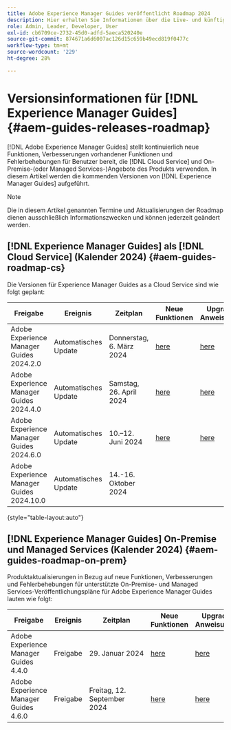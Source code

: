 ```yaml
---
title: Adobe Experience Manager Guides veröffentlicht Roadmap 2024
description: Hier erhalten Sie Informationen über die Live- und künftigen Versionen von Adobe Experience Manager Guides On-Premise und Adobe Experience Manager Guides as a Cloud Service.
role: Admin, Leader, Developer, User
exl-id: cb6709ce-2732-45d0-adfd-5aeca520240e
source-git-commit: 874671a6d6007ac126d15c659b49ecd819f0477c
workflow-type: tm+mt
source-wordcount: '229'
ht-degree: 28%

---
```


# Versionsinformationen für [!DNL Experience Manager Guides] {#aem-guides-releases-roadmap}

[!DNL Adobe Experience Manager Guides] stellt kontinuierlich neue Funktionen, Verbesserungen vorhandener Funktionen und Fehlerbehebungen für Benutzer bereit, die [!DNL Cloud Service] und On-Premise-(oder Managed Services-)Angebote des Produkts verwenden. In diesem Artikel werden die kommenden Versionen von [!DNL Experience Manager Guides] aufgeführt.

>[!NOTE]
>
>Die in diesem Artikel genannten Termine und Aktualisierungen der Roadmap dienen ausschließlich Informationszwecken und können jederzeit geändert werden.

## [!DNL Experience Manager Guides] als [!DNL Cloud Service] (Kalender 2024) {#aem-guides-roadmap-cs}

Die Versionen für Experience Manager Guides as a Cloud Service sind wie folgt geplant:

| Freigabe | Ereignis | Zeitplan | Neue Funktionen | Upgrade-Anweisungen | Behobene Probleme | Status |
|---|---|---|---|---|---|---|
| Adobe Experience Manager Guides 2024.2.0 | Automatisches Update | Donnerstag, 6. März 2024 | [here](whats-new-2024-2-0.md) | [here](upgrade-instructions-2024-2-0.md) | [here](fixed-issues-2024-2-0.md) | Aktualisiert |
| Adobe Experience Manager Guides 2024.4.0 | Automatisches Update | Samstag, 26. April 2024 | [here](whats-new-2024-04-0.md) | [here](upgrade-instructions-2024-04-0.md) | [here](fixed-issues-2024-04-0.md) | Aktualisiert |
| Adobe Experience Manager Guides 2024.6.0 | Automatisches Update | 10.–12. Juni 2024 | [here](whats-new-2024-06-0.md) | [here](upgrade-instructions-2024-06-0.md) | [here](fixed-issues-2024-06-0.md) | Aktualisiert |
| Adobe Experience Manager Guides 2024.10.0 | Automatisches Update | 14.-16. Oktober 2024 |  |  |  | Target |

{style="table-layout:auto"}

## [!DNL Experience Manager Guides] On-Premise und Managed Services (Kalender 2024) {#aem-guides-roadmap-on-prem}

Produktaktualisierungen in Bezug auf neue Funktionen, Verbesserungen und Fehlerbehebungen für unterstützte On-Premise- und Managed Services-Veröffentlichungspläne für Adobe Experience Manager Guides lauten wie folgt:

| Freigabe | Ereignis | Zeitplan | Neue Funktionen | Upgrade-Anweisungen | Status |
|---|---|---|---|---|---|
| Adobe Experience Manager Guides 4.4.0 | Freigabe | 29. Januar 2024 | [here](whats-new-4-4.md) | [here](upgrade-instructions-4-4.md) | Veröffentlicht |
| Adobe Experience Manager Guides 4.6.0 | Freigabe | Freitag, 12. September 2024 | [here](whats-new-4-6.md) | [here](upgrade-instructions-4-6-0.md) | Veröffentlicht |
